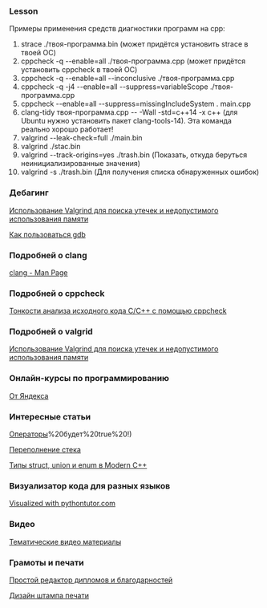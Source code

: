 ### Lesson

Примеры применения средств диагностики программ на cpp:

1. strace ./твоя-программа.bin (может придётся установить strace в твоей ОС)
1. cppcheck -q --enable=all ./твоя-программа.cpp (может придётся установить cppcheck в твоей ОС)
1. cppcheck -q --enable=all --inconclusive ./твоя-программа.cpp
1. cppcheck -q -j4 --enable=all --suppress=variableScope ./твоя-программа.cpp
1. cppcheck --enable=all --suppress=missingIncludeSystem . main.cpp
1. clang-tidy твоя-программа.cpp -- -Wall -std=c++14 -x c++ (для Ubuntu нужно установить пакет clang-tools-14). Эта команда реально хорошо работает!
1. valgrind --leak-check=full ./main.bin
1. valgrind ./stac.bin
1. valgrind --track-origins=yes ./trash.bin (Показать, откуда беруться неинициализированные значения)
1. valgrind -s ./trash.bin (Для получения списка обнаруженных ошибок)


### Дебагинг

[Использование Valgrind для поиска утечек и недопустимого использования памяти](http://cppstudio.com/post/4348/)

[Как пользоваться gdb](https://losst.pro/kak-polzovatsya-gdb)

### Подробней о clang

[clang - Man Page](https://www.mankier.com/1/clang#Examples_(TL;DR))

### Подробней о cppcheck

[Тонкости анализа исходного кода C/C++ с помощью cppcheck](https://habr.com/ru/articles/210256/)

### Подробней о valgrid

[Использование Valgrind для поиска утечек и недопустимого использования памяти](http://cppstudio.com/post/4348/)

### Онлайн-курсы по программированию

[От Яндекса](https://education.yandex.ru/handbook/cpp/article/branches-and-loops)

### Интересные статьи

[Операторы](https://pvoid.pro/index.php/cpp-tutorial-menu/cpp-tutorial-menu-operators#:~:text=Оператор%20!%20-%20это%20оператор,%3D%3D%205)%20будет%20true%20!)

[Переполнение стека](https://ru.wikipedia.org/wiki/Переполнение_стека)

[Типы struct, union и enum в Modern C++](https://habr.com/ru/articles/334988/)

### Визуализатор кода для разных языков

[Visualized with pythontutor.com](https://pythontutor.com/cpp.html#mode=edit)

### Видео

[Тематические видео материалы](https://gitflic.ru/project/rurewa/cpp/blob?file=content%2Fvideo.md&branch=master)

### Грамоты и печати

[Простой редактор дипломов и благодарностей](https://prostograf.ru/redaktor-diplomov-gramot-blagodarnostey)

[Дизайн штампа печати](https://pechati.printut.com/)